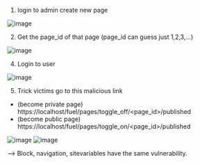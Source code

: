 1. login to admin create new page

![image](https://github.com/D4rkP0w4r/CVEs/assets/79050415/707e9c7f-cae9-47b8-924e-826b311ac08a)

2. Get the page_id of that page (page_id can guess just 1,2,3,...)

![image](https://github.com/D4rkP0w4r/CVEs/assets/79050415/42591260-9bc2-433e-9ae1-4967cebe9872)

4. Login to user

![image](https://github.com/D4rkP0w4r/CVEs/assets/79050415/349a4895-6e91-4cfc-9fa8-0184b5915330)

5. Trick victims go to this malicious link
* (become private page) https://localhost/fuel/pages/toggle_off/<page_id>/published
* (become public page) https://localhost/fuel/pages/toggle_on/<page_id>/published

![image](https://github.com/D4rkP0w4r/CVEs/assets/79050415/e002d1f4-c36d-4489-be3f-6738f2bcf190)
![image](https://github.com/D4rkP0w4r/CVEs/assets/79050415/4166cc91-1968-4dda-81e4-c4041ca83b63)

--> Block, navigation, sitevariables have the same vulnerability.
